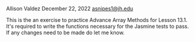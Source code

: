 Allison Valdez
December 22, 2022
asnipes1@jh.edu

This is the an exercise to practice Advance Array Methods for Lesson 13.1. It's required to write the functions necessary for the Jasmine tests to pass.  If any changes need to be made do let me know.